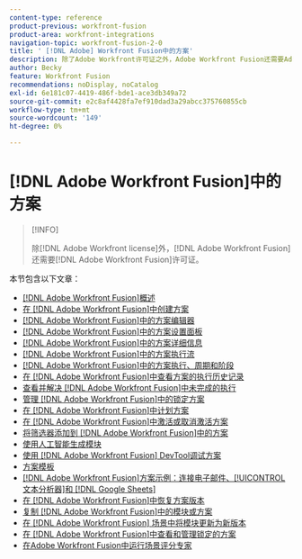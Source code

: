 ```yaml
---
content-type: reference
product-previous: workfront-fusion
product-area: workfront-integrations
navigation-topic: workfront-fusion-2-0
title: ' [!DNL Adobe] Workfront Fusion中的方案'
description: 除了Adobe Workfront许可证之外，Adobe Workfront Fusion还需要Adobe Workfront Fusion许可证。
author: Becky
feature: Workfront Fusion
recommendations: noDisplay, noCatalog
exl-id: 6e181c07-4419-486f-bde1-ace3db349a72
source-git-commit: e2c8af4428fa7ef910dad3a29abcc375760855cb
workflow-type: tm+mt
source-wordcount: '149'
ht-degree: 0%

---
```


# [!DNL Adobe Workfront Fusion]中的方案

>[!INFO]
>
>除[!DNL Adobe Workfront license]外，[!DNL Adobe Workfront Fusion]还需要[!DNL Adobe Workfront Fusion]许可证。

本节包含以下文章：

* [[!DNL Adobe Workfront Fusion]概述](../../workfront-fusion/scenarios/scenario-overview.md)
* [在 [!DNL Adobe Workfront Fusion]中创建方案](../../workfront-fusion/scenarios/create-a-scenario.md)
* [ [!DNL Adobe Workfront Fusion]中的方案编辑器](../../workfront-fusion/scenarios/scenario-editor.md)
* [ [!DNL Adobe Workfront Fusion]中的方案设置面板](../../workfront-fusion/scenarios/scenario-settings-panel.md)
* [ [!DNL Adobe Workfront Fusion]中的方案详细信息](../../workfront-fusion/scenarios/scenario-detail.md)
* [ [!DNL Adobe Workfront Fusion]中的方案执行流](../../workfront-fusion/scenarios/scenario-execution-flow.md)
* [ [!DNL Adobe Workfront Fusion]中的方案执行、周期和阶段](../../workfront-fusion/scenarios/scenario-execution-cycles-phases.md)
* [在 [!DNL Adobe Workfront Fusion]中查看方案的执行历史记录](../../workfront-fusion/scenarios/view-scenario-execution-history.md)
* [查看并解决 [!DNL Adobe Workfront Fusion]中未完成的执行](../../workfront-fusion/scenarios/view-and-resolve-incomplete-executions.md)
* [管理 [!DNL Adobe Workfront Fusion]中的锁定方案](../../workfront-fusion/scenarios/view-and-manage-locked-scenarios.md)
* [在 [!DNL Adobe Workfront Fusion]中计划方案](../../workfront-fusion/scenarios/schedule-a-scenario.md)
* [在 [!DNL Adobe Workfront Fusion]中激活或取消激活方案](../../workfront-fusion/scenarios/activate-or-inactivate-scenario.md)
* [将筛选器添加到 [!DNL Adobe Workfront Fusion]中的方案](../../workfront-fusion/scenarios/add-a-filter-to-a-scenario.md)
* [使用人工智能生成模块](/help/quicksilver/workfront-fusion/scenarios/add-a-module-with-ai.md)
* [使用 [!DNL Adobe Workfront Fusion] DevTool调试方案](../../workfront-fusion/scenarios/debug-scenarios-with-dev-tool.md)
* [方案模板](/help/quicksilver/workfront-fusion/scenarios/templates/fusion-templates.md)
* [[!DNL Adobe Workfront Fusion]方案示例：连接电子邮件、[!UICONTROL 文本分析器]和 [!DNL Google Sheets]](../../workfront-fusion/scenarios/example-connect-email-text-parser-gsheets.md)
* [在 [!DNL Adobe Workfront Fusion]中恢复方案版本](../../workfront-fusion/scenarios/restore-a-scenario-version.md)
* [复制 [!DNL Adobe Workfront Fusion]中的模块或方案](../../workfront-fusion/scenarios/copy-modules-or-scenarios.md)
* [在 [!DNL Adobe Workfront Fusion] 场景中将模块更新为新版本](../../workfront-fusion/scenarios/update-module-to-new-version.md)
* [在 [!DNL Adobe Workfront Fusion]中查看和管理锁定的方案](../../workfront-fusion/scenarios/view-and-manage-locked-scenarios.md)
* [在Adobe Workfront Fusion中运行场景评分专家](/help/quicksilver/workfront-fusion/scenarios/run-scenario-scoring.md)





